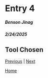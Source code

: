 # Entry 4
##### Benson Jinag
##### 2/24/2025

## Tool Chosen

[Previous](entry03.md) | [Next](entry05.md)

[Home](../README.md)
